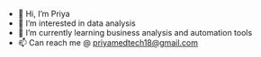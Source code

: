 - 👋 Hi, I’m Priya
- 👀 I’m interested in data analysis
- 🌱 I’m currently learning business analysis and automation tools
- 📫 Can reach me @ priyamedtech18@gmail.com

<!---
priyakarthik/priyakarthik is a ✨ special ✨ repository because its `README.md` (this file) appears on your GitHub profile.
You can click the Preview link to take a look at your changes.
--->
